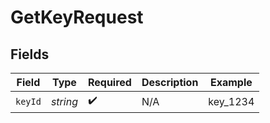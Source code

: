 # GetKeyRequest


## Fields

| Field              | Type               | Required           | Description        | Example            |
| ------------------ | ------------------ | ------------------ | ------------------ | ------------------ |
| `keyId`            | *string*           | :heavy_check_mark: | N/A                | key_1234           |